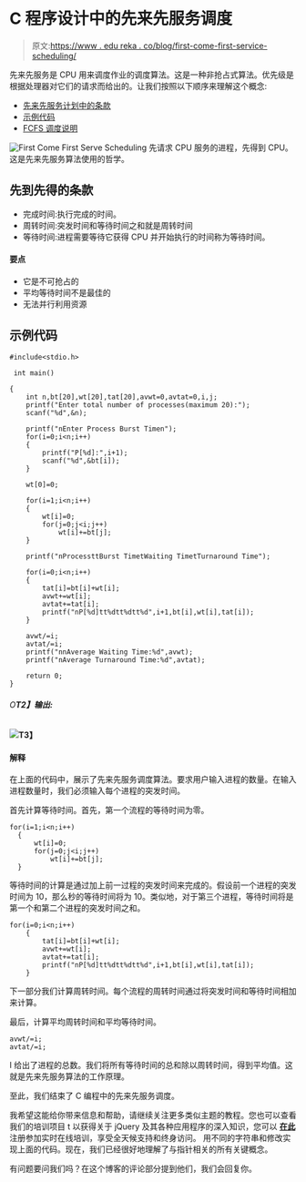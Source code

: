 # C 程序设计中的先来先服务调度

> 原文:[https://www . edu reka . co/blog/first-come-first-service-scheduling/](https://www.edureka.co/blog/first-come-first-serve-scheduling/)

先来先服务是 CPU 用来调度作业的调度算法。这是一种非抢占式算法。优先级是根据处理器对它们的请求而给出的。让我们按照以下顺序来理解这个概念:

*   [先来先服务计划中的条款](#terms)
*   [示例代码](#code)
*   [FCFS 调度说明](#explanation)

![First Come First Serve Scheduling](../Images/a93399754d59b6b108c05a69158b5275.png) 先请求 CPU 服务的进程，先得到 CPU。这是先来先服务算法使用的哲学。

## **先到先得的条款**

*   完成时间:执行完成的时间。
*   周转时间:突发时间和等待时间之和就是周转时间
*   等待时间:进程需要等待它获得 CPU 并开始执行的时间称为等待时间。

#### **要点**

*   它是不可抢占的
*   平均等待时间不是最佳的
*   无法并行利用资源

## **示例代码**

```
#include<stdio.h>

 int main()

{
    int n,bt[20],wt[20],tat[20],avwt=0,avtat=0,i,j;
    printf("Enter total number of processes(maximum 20):");
    scanf("%d",&n);

    printf("nEnter Process Burst Timen");
    for(i=0;i<n;i++)
    {
        printf("P[%d]:",i+1);
        scanf("%d",&bt[i]);
    }

    wt[0]=0;   

    for(i=1;i<n;i++)
    {
        wt[i]=0;
        for(j=0;j<i;j++)
            wt[i]+=bt[j];
    }

    printf("nProcessttBurst TimetWaiting TimetTurnaround Time");

    for(i=0;i<n;i++)
    {
        tat[i]=bt[i]+wt[i];
        avwt+=wt[i];
        avtat+=tat[i];
        printf("nP[%d]tt%dtt%dtt%d",i+1,bt[i],wt[i],tat[i]);
    }

    avwt/=i;
    avtat/=i;
    printf("nnAverage Waiting Time:%d",avwt);
    printf("nAverage Turnaround Time:%d",avtat);

    return 0;
}

```

###### O**T2】输出:**

#### **![](../Images/589b5b0e83b459933bac802559c7f37a.png)T3】**

#### **解释**

在上面的代码中，展示了先来先服务调度算法。要求用户输入进程的数量。在输入进程数量时，我们必须输入每个进程的突发时间。

首先计算等待时间。首先，第一个流程的等待时间为零。

```
for(i=1;i<n;i++)
  {
      wt[i]=0;
      for(j=0;j<i;j++)
          wt[i]+=bt[j];
  }
```

等待时间的计算是通过加上前一过程的突发时间来完成的。假设前一个进程的突发时间为 10，那么秒的等待时间将为 10。类似地，对于第三个进程，等待时间将是第一个和第二个进程的突发时间之和。

```
for(i=0;i<n;i++)
    {
        tat[i]=bt[i]+wt[i];
        avwt+=wt[i];
        avtat+=tat[i];
        printf("nP[%d]tt%dtt%dtt%d",i+1,bt[i],wt[i],tat[i]);
    }
```

下一部分我们计算周转时间。每个流程的周转时间通过将突发时间和等待时间相加来计算。

最后，计算平均周转时间和平均等待时间。

```
avwt/=i;
avtat/=i;
```

I 给出了进程的总数。我们将所有等待时间的总和除以周转时间，得到平均值。这就是先来先服务算法的工作原理。

至此，我们结束了 C 编程中的先来先服务调度。

我希望这能给你带来信息和帮助，请继续关注更多类似主题的教程。您也可以查看我们的培训项目 t 以获得关于 jQuery 及其各种应用程序的深入知识，您可以 [**在此**](https://www.edureka.co/masters-program/full-stack-developer-training) 注册参加实时在线培训，享受全天候支持和终身访问。 用不同的字符串和修改实现上面的代码。现在，我们已经很好地理解了与指针相关的所有关键概念。

有问题要问我们吗？在这个博客的评论部分提到他们，我们会回复你。